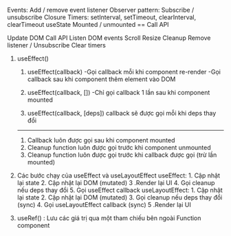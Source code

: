 
  Events: Add / remove event listener
    Observer pattern: Subscribe / unsubscribe
    Closure
    Timers: setInterval, setTimeout, clearInterval, clearTimeout
    useState
    Mounted / unmounted
    ==
    Call API

Update DOM
Call API
Listen DOM events
    Scroll
    Resize
Cleanup
    Remove listener / Unsubscribe
    Clear timers




















1. useEffect()
  
    1. useEffect(callback)
        -Gọi callback mỗi khi component re-render
        -Gọi callback sau khi component thêm element vào DOM

    2. useEffect(callback, [])
        -Chỉ gọi callback 1 lần sau khi component mounted

    3. useEffect(callback, [deps])
        callback sẽ được gọi mỗi khi deps thay đổi
    -----
    1. Callback luôn được gọi sau khi component mounted
    2. Cleanup function luôn được gọi trước khi component unmounted
    3. Cleanup function luôn được gọi trước khi callback được gọi (trừ lần mounted)


2. Các bước chạy của useEffect và useLayoutEffect
    useEffect:
        1. Cập nhật lại state
        2. Cập nhật lại DOM (mutated)
        3 .Render lại UI
        4. Gọi cleanup nếu deps thay đổi
        5. Gọi useEffect callback
     useLayoutEffect:
        1. Cập nhật lại state
        2. Cập nhật lại DOM (mutated)
        3. Gọi cleanup nếu deps thay đổi (sync)
        4. Gọi useLayoutEffect callback (sync)
        5 .Render lại UI





3. useRef() :
    Lưu các giá trị qua một tham chiếu bên ngoài
    Function component